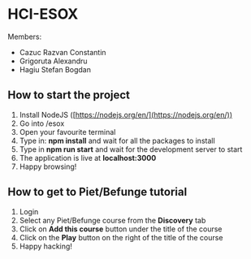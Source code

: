 # HCI-ESOX

Members:
- Cazuc Razvan Constantin
- Grigoruta Alexandru
- Hagiu Stefan Bogdan
 
## How to start the project
1) Install NodeJS ([https://nodejs.org/en/](https://nodejs.org/en/))
2) Go into /esox
3) Open your favourite terminal
4) Type in: **npm install** and wait for all the packages to install
5) Type in **npm run start** and wait for the development server to start
6) The application is live at **localhost:3000**
7) Happy browsing!

## How to get to Piet/Befunge tutorial
1) Login
2) Select any Piet/Befunge course from the **Discovery** tab
3) Click on **Add this course** button under the title of the course
4) Click on the **Play** button on the right of the title of the course
5) Happy hacking!